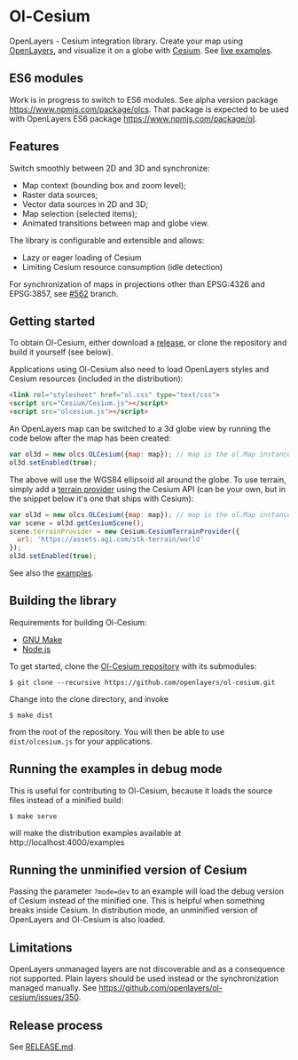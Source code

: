 Ol-Cesium
==========

OpenLayers - Cesium integration library. Create your map using [OpenLayers](http://openlayers.org/), and visualize it on a globe with [Cesium](http://cesiumjs.org).
See [live examples](http://openlayers.org/ol-cesium/examples/).


ES6 modules
-----------

Work is in progress to switch to ES6 modules.
See alpha version package https://www.npmjs.com/package/olcs.
That package is expected to be used with OpenLayers ES6 package https://www.npmjs.com/package/ol.

Features
--------
Switch smoothly between 2D and 3D and synchronize:

- Map context (bounding box and zoom level);
- Raster data sources;
- Vector data sources in 2D and 3D;
- Map selection (selected items);
- Animated transitions between map and globe view.

The library is configurable and extensible and allows:

- Lazy or eager loading of Cesium
- Limiting Cesium resource consumption (idle detection)

For synchronization of maps in projections other than EPSG:4326 and EPSG:3857, see [#562](https://github.com/openlayers/ol-cesium/pull/562) branch.

Getting started
---------------

To obtain Ol-Cesium, either download a [release](https://github.com/openlayers/ol-cesium/releases), or clone the repository and build it yourself (see below).

Applications using Ol-Cesium also need to load OpenLayers styles and Cesium resources (included in the distribution):
```html
<link rel="stylesheet" href="ol.css" type="text/css">
<script src="Cesium/Cesium.js"></script>
<script src="olcesium.js"></script>
```

An OpenLayers map can be switched to a 3d globe view by running the code below after the map has been created:
```js
var ol3d = new olcs.OLCesium({map: map}); // map is the ol.Map instance
ol3d.setEnabled(true);
```

The above will use the WGS84 ellipsoid all around the globe. To use terrain, simply add a [terrain provider](http://cesiumjs.org/Cesium/Build/Documentation/TerrainProvider.html) using the Cesium API (can be your own, but in the snippet below it's one that ships with Cesium):
```js
var ol3d = new olcs.OLCesium({map: map}); // map is the ol.Map instance
var scene = ol3d.getCesiumScene();
scene.terrainProvider = new Cesium.CesiumTerrainProvider({
  url: 'https://assets.agi.com/stk-terrain/world'
});
ol3d.setEnabled(true);
```

See also the [examples](http://openlayers.org/ol-cesium/examples/).

Building the library
--------------------

Requirements for building Ol-Cesium:

* [GNU Make](http://www.gnu.org/software/make/)
* [Node.js](http://nodejs.org/)

To get started, clone the [Ol-Cesium repository](https://github.com/openlayers/ol-cesium) with its submodules:

    $ git clone --recursive https://github.com/openlayers/ol-cesium.git
    
Change into the clone directory, and invoke

    $ make dist

from the root of the repository. You will then be able to use `dist/olcesium.js` for your applications.

Running the examples in debug mode
----------------------------------

This is useful for contributing to Ol-Cesium, because it loads the
source files instead of a minified build:

    $ make serve

will make the distribution examples available at http://localhost:4000/examples

Running the unminified version of Cesium
----------------------------------------

Passing the parameter `?mode=dev` to an example will load the debug version of
Cesium instead of the minified one. This is helpful when something breaks inside
Cesium. In distribution mode, an unminified version of OpenLayers and Ol-Cesium is
also loaded.

Limitations
-----------

OpenLayers unmanaged layers are not discoverable and as a consequence not
supported. Plain layers should be used instead or the synchronization managed
manually. See https://github.com/openlayers/ol-cesium/issues/350.

Release process
---------------

See [RELEASE.md](https://github.com/openlayers/ol-cesium/blob/master/RELEASE.md).
